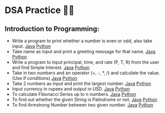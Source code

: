 # DSA Practice 👨‍💻

## Introduction to Programming:
- Write a program to print whether a number is even or odd, also take input. [Java](https://github.com/ParagD25/DSA_Practice/blob/master/Java/Introduction/odd_or_even.java) [Python](https://github.com/ParagD25/DSA_Practice/blob/master/Python/Introduction/odd_even.py)
- Take name as input and print a greeting message for that name. [Java](https://github.com/ParagD25/DSA_Practice/blob/master/Java/Introduction/greet.java) [Python](https://github.com/ParagD25/DSA_Practice/blob/master/Python/Introduction/greet.py)
- Write a program to input principal, time, and rate (P, T, R) from the user and find Simple Interest. [Java](https://github.com/ParagD25/DSA_Practice/blob/master/Java/Introduction/simple_interest.java) [Python](https://github.com/ParagD25/DSA_Practice/blob/master/Python/Introduction/simple_interest.py)
- Take in two numbers and an operator (+, -, *, /) and calculate the value. (Use if conditions) [Java](https://github.com/ParagD25/DSA_Practice/blob/master/Java/Introduction/basic_calculator.java) [Python](https://github.com/ParagD25/DSA_Practice/blob/master/Python/Introduction/basic_calc.py)
- Take 2 numbers as input and print the largest number. [Java](https://github.com/ParagD25/DSA_Practice/blob/master/Java/Introduction/currency.java) [Python](https://github.com/ParagD25/DSA_Practice/blob/master/Python/Introduction/largest.py)
- Input currency in rupees and output in USD. [Java](https://github.com/ParagD25/DSA_Practice/blob/master/Java/Introduction/currency.java) [Python](https://github.com/ParagD25/DSA_Practice/blob/master/Python/Introduction/currency.py)
- To calculate Fibonacci Series up to n numbers. [Java](https://github.com/ParagD25/DSA_Practice/blob/master/Java/Introduction/fibb.java) [Python](https://github.com/ParagD25/DSA_Practice/blob/master/Python/Introduction/fibb.py)
- To find out whether the given String is Palindrome or not. [Java](https://github.com/ParagD25/DSA_Practice/blob/master/Java/Introduction/pallindrome.java) [Python](https://github.com/ParagD25/DSA_Practice/blob/master/Python/Introduction/palindrome.py)
- To find Armstrong Number between two given number. [Java]() [Python](https://github.com/ParagD25/DSA_Practice/blob/master/Python/Introduction/armstrong.py)
